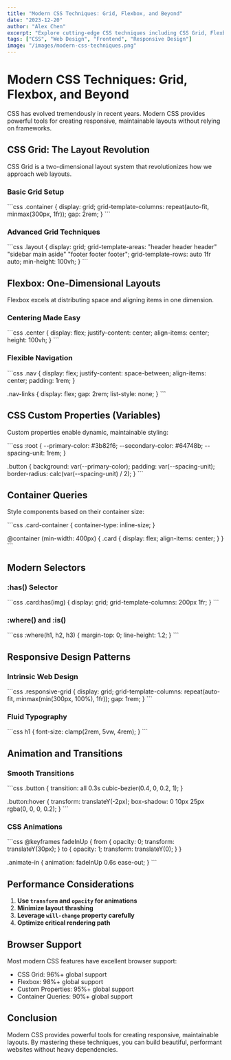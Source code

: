 ```yaml
---
title: "Modern CSS Techniques: Grid, Flexbox, and Beyond"
date: "2023-12-20"
author: "Alex Chen"
excerpt: "Explore cutting-edge CSS techniques including CSS Grid, Flexbox, custom properties, and modern layout methods for responsive design."
tags: ["CSS", "Web Design", "Frontend", "Responsive Design"]
image: "/images/modern-css-techniques.png"
---
```


# Modern CSS Techniques: Grid, Flexbox, and Beyond

CSS has evolved tremendously in recent years. Modern CSS provides powerful tools for creating responsive, maintainable layouts without relying on frameworks.

## CSS Grid: The Layout Revolution

CSS Grid is a two-dimensional layout system that revolutionizes how we approach web layouts.

### Basic Grid Setup

\`\`\`css
.container {
  display: grid;
  grid-template-columns: repeat(auto-fit, minmax(300px, 1fr));
  gap: 2rem;
}
\`\`\`

### Advanced Grid Techniques

\`\`\`css
.layout {
  display: grid;
  grid-template-areas: 
    "header header header"
    "sidebar main aside"
    "footer footer footer";
  grid-template-rows: auto 1fr auto;
  min-height: 100vh;
}
\`\`\`

## Flexbox: One-Dimensional Layouts

Flexbox excels at distributing space and aligning items in one dimension.

### Centering Made Easy

\`\`\`css
.center {
  display: flex;
  justify-content: center;
  align-items: center;
  height: 100vh;
}
\`\`\`

### Flexible Navigation

\`\`\`css
.nav {
  display: flex;
  justify-content: space-between;
  align-items: center;
  padding: 1rem;
}

.nav-links {
  display: flex;
  gap: 2rem;
  list-style: none;
}
\`\`\`

## CSS Custom Properties (Variables)

Custom properties enable dynamic, maintainable styling:

\`\`\`css
:root {
  --primary-color: #3b82f6;
  --secondary-color: #64748b;
  --spacing-unit: 1rem;
}

.button {
  background: var(--primary-color);
  padding: var(--spacing-unit);
  border-radius: calc(var(--spacing-unit) / 2);
}
\`\`\`

## Container Queries

Style components based on their container size:

\`\`\`css
.card-container {
  container-type: inline-size;
}

@container (min-width: 400px) {
  .card {
    display: flex;
    align-items: center;
  }
}
\`\`\`

## Modern Selectors

### :has() Selector

\`\`\`css
.card:has(img) {
  display: grid;
  grid-template-columns: 200px 1fr;
}
\`\`\`

### :where() and :is()

\`\`\`css
:where(h1, h2, h3) {
  margin-top: 0;
  line-height: 1.2;
}
\`\`\`

## Responsive Design Patterns

### Intrinsic Web Design

\`\`\`css
.responsive-grid {
  display: grid;
  grid-template-columns: repeat(auto-fit, minmax(min(300px, 100%), 1fr));
  gap: 1rem;
}
\`\`\`

### Fluid Typography

\`\`\`css
h1 {
  font-size: clamp(2rem, 5vw, 4rem);
}
\`\`\`

## Animation and Transitions

### Smooth Transitions

\`\`\`css
.button {
  transition: all 0.3s cubic-bezier(0.4, 0, 0.2, 1);
}

.button:hover {
  transform: translateY(-2px);
  box-shadow: 0 10px 25px rgba(0, 0, 0, 0.2);
}
\`\`\`

### CSS Animations

\`\`\`css
@keyframes fadeInUp {
  from {
    opacity: 0;
    transform: translateY(30px);
  }
  to {
    opacity: 1;
    transform: translateY(0);
  }
}

.animate-in {
  animation: fadeInUp 0.6s ease-out;
}
\`\`\`

## Performance Considerations

1. **Use `transform` and `opacity` for animations**
2. **Minimize layout thrashing**
3. **Leverage `will-change` property carefully**
4. **Optimize critical rendering path**

## Browser Support

Most modern CSS features have excellent browser support:

- CSS Grid: 96%+ global support
- Flexbox: 98%+ global support
- Custom Properties: 95%+ global support
- Container Queries: 90%+ global support

## Conclusion

Modern CSS provides powerful tools for creating responsive, maintainable layouts. By mastering these techniques, you can build beautiful, performant websites without heavy dependencies.
